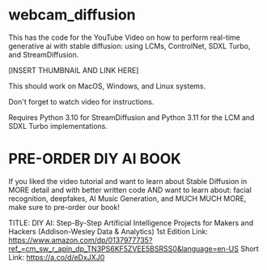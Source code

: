 # webcam_diffusion

This has the code for the YouTube Video on how to perform real-time generative ai with stable diffusion: using LCMs, ControlNet, SDXL Turbo, and StreamDiffusion. 

[INSERT THUMBNAIL AND LINK HERE]

This should work on MacOS, Windows, and Linux systems.

Don't forget to watch video for instructions.

Requires Python 3.10 for  StreamDiffusion and Python 3.11 for the LCM and SDXL Turbo implementations.

# PRE-ORDER DIY AI BOOK

If you liked the video tutorial and want to learn about Stable Diffusion in MORE detail and with better written code AND want to learn about: facial recognition, deepfakes, AI Music Generation, and MUCH MUCH MORE, make sure to pre-order our book!

TITLE: DIY AI: Step-By-Step Artificial Intelligence Projects for Makers and Hackers (Addison-Wesley Data & Analytics) 1st Edition
Link: https://www.amazon.com/dp/0137977735?ref_=cm_sw_r_apin_dp_TN3PS6KF5ZVEE5BSRSS0&language=en-US
Short Link: https://a.co/d/eDxJXJ0
